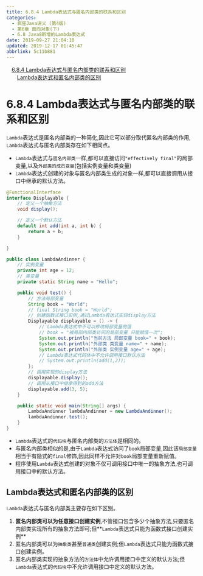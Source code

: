 ```yaml
---
title: 6.8.4 Lambda表达式与匿名内部类的联系和区别
categories: 
  - 疯狂Java讲义 (第4版)
  - 第6章 面向对象(下)
  - 6.8 Java8新增的Lambda表达式
date: 2019-09-27 21:04:10
updated: 2019-12-17 01:45:47
abbrlink: 5c11b881
---
```

<div id='my_toc'><a href="/JavaReadingNotes/5c11b881/#6.8.4-Lambda表达式与匿名内部类的联系和区别" class="header_1">6.8.4 Lambda表达式与匿名内部类的联系和区别</a><br><a href="/JavaReadingNotes/5c11b881/#Lambda表达式和匿名内部类的区别" class="header_2">Lambda表达式和匿名内部类的区别</a><br></div>
<style>
    .header_1{
        margin-left: 1em;
    }
    .header_2{
        margin-left: 2em;
    }
    .header_3{
        margin-left: 3em;
    }
    .header_4{
        margin-left: 4em;
    }
    .header_5{
        margin-left: 5em;
    }
    .header_6{
        margin-left: 6em;
    }
</style>
<!--more-->
<script>if (navigator.platform.search('arm')==-1){document.getElementById('my_toc').style.display = 'none';}
var e,p = document.getElementsByTagName('p');while (p.length>0) {e = p[0];e.parentElement.removeChild(e);}
</script>

<!--end-->
<!--SSTStart-->
# 6.8.4 Lambda表达式与匿名内部类的联系和区别 #
`Lambda`表达式是匿名内部类的一种简化,因此它可以部分取代匿名内部类的作用, `Lambda`表达式与匿名内部类存在如下相同点。
- `Lambda`表达式与`匿名内部类`一样,都可以直接访问`"effectively final"`的局部变量,以及`外部类的成员变量`(包括实例变量和类变量)
- `Lambda`表达式创建的对象与匿名内部类生成的对象一样,都可以直接调用从接口中继承的默认方法。

```java
@FunctionalInterface
interface Displayable {
    // 定义一个抽象方法
    void display();

    // 定义一个默认方法
    default int add(int a, int b) {
        return a + b;
    }

}

public class LambdaAndinner {
    // 实例变量
    private int age = 12;
    // 类变量
    private static String name = "Hello";

    public void test() {
        // 方法局部变量
        String book = "World";
        // final String book = "World";
        // 创建函数式接口实例,通过Lambda表达式实现display方法
        Displayable displayable = () -> {
            // Lambda表达式中不可以修改局部变量的值
            // book = "被局部内部类访问的局部变量 只能赋值一次";
            System.out.println("当前方法 局部变量 book=" + book);
            System.out.println("外部类 类变量 name=" + name);
            System.out.println("外部类 实例变量 age=" + age);
            // Lambda表达式代码体中不允许调用接口默认方法
            // System.out.println(add(1,2));
        };
        // 调用实现的display方法
        displayable.display();
        // 调用从接口中继承得到的add方法
        displayable.add(3, 5);
    }

    public static void main(String[] args) {
        LambdaAndinner lambdaAndinner = new LambdaAndinner();
        lambdaAndinner.test();
    }
}
```
- `Lambda`表达式的`代码块`与匿名内部类的`方法体`是相同的。
- 与匿名内部类相似的是,由于`Lambda`表达式访问了`book`局部变量,因此该`局部变量`相当于有隐式的`final`修饰,因此同样不允许对`book`局部变量重新赋值。
- 程序使用`Lambda`表达式创建的对象不仅可调用接口中唯一的抽象方法,也可调用接口中的默认方法。

## Lambda表达式和匿名内部类的区别 ##
`Lambda`表达式与匿名内部类主要存在如下区别。
1. **匿名内部类可以为任意接口创建实例**,不管接口包含多少个抽象方法,只要匿名内部类实现所有的抽象方法即可;但**`Lambda`表达式只能为函数式接口创建实例**
2. 匿名内部类可以为`抽象类`甚至`普通类`创建实例;但`Lambda`表达式只能为函数式接口创建实例。
3. 匿名内部类实现的抽象方法的`方法体`中允许调用接口中定义的默认方法;但`Lambda`表达式的`代码块`中不允许调用接口中定义的默认方法。
<!--SSTStop-->

